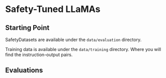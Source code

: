 # Safety-Tuned LLaMAs

## Starting Point

SafetyDatasets are available under the `data/evaluation` directory.

Training data is available under the `data/training` directory. Where you will find the instruction-output pairs.

## Evaluations



